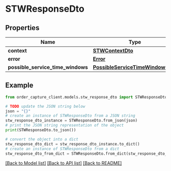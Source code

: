 # STWResponseDto


## Properties

Name | Type | Description | Notes
------------ | ------------- | ------------- | -------------
**context** | [**STWContextDto**](STWContextDto.md) |  | [optional] 
**error** | [**Error**](Error.md) |  | [optional] 
**possible_service_time_windows** | [**PossibleServiceTimeWindowsDto**](PossibleServiceTimeWindowsDto.md) |  | [optional] 

## Example

```python
from order_capture_client.models.stw_response_dto import STWResponseDto

# TODO update the JSON string below
json = "{}"
# create an instance of STWResponseDto from a JSON string
stw_response_dto_instance = STWResponseDto.from_json(json)
# print the JSON string representation of the object
print(STWResponseDto.to_json())

# convert the object into a dict
stw_response_dto_dict = stw_response_dto_instance.to_dict()
# create an instance of STWResponseDto from a dict
stw_response_dto_from_dict = STWResponseDto.from_dict(stw_response_dto_dict)
```
[[Back to Model list]](../README.md#documentation-for-models) [[Back to API list]](../README.md#documentation-for-api-endpoints) [[Back to README]](../README.md)


